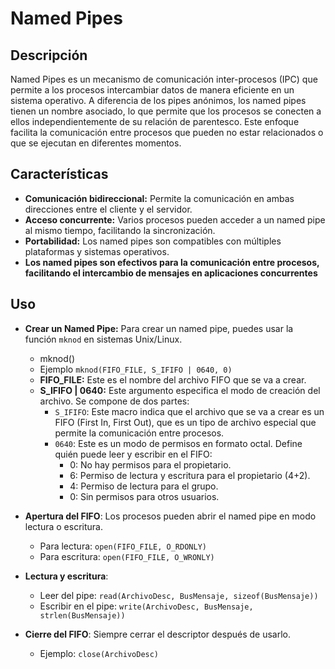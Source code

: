 # Named Pipes

## Descripción

Named Pipes es un mecanismo de comunicación inter-procesos (IPC) que permite a los procesos intercambiar datos de manera eficiente en un sistema operativo. A diferencia de los pipes anónimos, los named pipes tienen un nombre asociado, lo que permite que los procesos se conecten a ellos independientemente de su relación de parentesco. Este enfoque facilita la comunicación entre procesos que pueden no estar relacionados o que se ejecutan en diferentes momentos.

## Características

- **Comunicación bidireccional:** Permite la comunicación en ambas direcciones entre el cliente y el servidor.
- **Acceso concurrente:** Varios procesos pueden acceder a un named pipe al mismo tiempo, facilitando la sincronización.
- **Portabilidad:** Los named pipes son compatibles con múltiples plataformas y sistemas operativos.
- **Los named pipes son efectivos para la comunicación entre procesos, facilitando el intercambio de mensajes en aplicaciones concurrentes**

## Uso
- **Crear un Named Pipe:** Para crear un named pipe, puedes usar la función `mknod` en sistemas Unix/Linux.
  -  mknod()
  -  Ejemplo `mknod(FIFO_FILE, S_IFIFO | 0640, 0)`
    -  **FIFO_FILE:** Este es el nombre del archivo FIFO que se va a crear.
    -  **S_IFIFO | 0640:** Este argumento especifica el modo de creación del archivo. Se compone de dos partes:
        - `S_IFIFO`: Este macro indica que el archivo que se va a crear es un FIFO (First In, First Out), que es un tipo de archivo especial que permite la comunicación entre procesos.
        - `0640`: Este es un modo de permisos en formato octal. Define quién puede leer y escribir en el FIFO:
          - 0: No hay permisos para el propietario.
          - 6: Permiso de lectura y escritura para el propietario (4+2).
          - 4: Permiso de lectura para el grupo.
          - 0: Sin permisos para otros usuarios.

- **Apertura del FIFO**: Los procesos pueden abrir el named pipe en modo lectura o escritura.
  - Para lectura: `open(FIFO_FILE, O_RDONLY)`
  - Para escritura: `open(FIFO_FILE, O_WRONLY)`

- **Lectura y escritura**:
  - Leer del pipe: `read(ArchivoDesc, BusMensaje, sizeof(BusMensaje))`
  - Escribir en el pipe: `write(ArchivoDesc, BusMensaje, strlen(BusMensaje))`
  
- **Cierre del FIFO**: Siempre cerrar el descriptor después de usarlo.
  - Ejemplo: `close(ArchivoDesc)`

